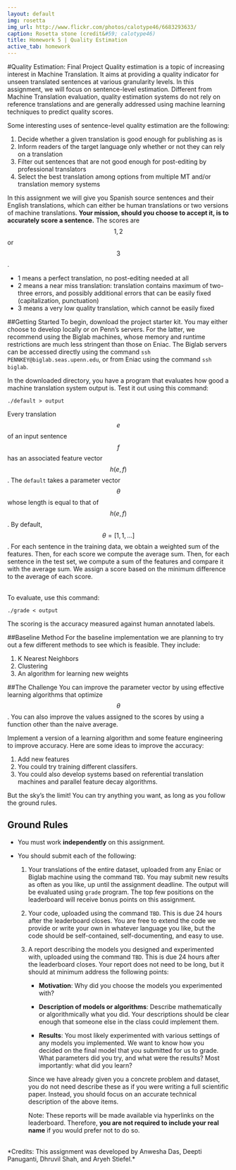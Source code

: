 ```yaml
---
layout: default
img: rosetta
img_url: http://www.flickr.com/photos/calotype46/6683293633/
caption: Rosetta stone (credit&#59; calotype46)
title: Homework 5 | Quality Estimation
active_tab: homework
---
```

#Quality Estimation: Final Project
Quality estimation is a topic of increasing interest in Machine Translation. It aims at providing a quality indicator for unseen translated sentences at various granularity levels. In this assignment, we will focus on sentence-level estimation. Different from Machine Translation evaluation, quality estimation systems do not rely on reference translations and are generally addressed using machine learning techniques to predict quality scores.

Some interesting uses of sentence-level quality estimation are the following:

1. Decide whether a given translation is good enough for publishing as is
2. Inform readers of the target language only whether or not they can rely on a translation
3. Filter out sentences that are not good enough for post-editing by professional translators
4. Select the best translation among options from multiple MT and/or translation memory systems

In this assignment we will give you Spanish source sentences and their English translations, which can either be human translations or two versions of machine translations. **Your mission, should you choose to accept it, is to accurately score a sentence.** The scores are $$1, 2$$ or $$3$$.

+ 1 means a perfect translation, no post-editing needed at all
+ 2 means a near miss translation: translation contains maximum of two-three errors, and possibly additional errors that can be easily fixed (capitalization, punctuation)
+ 3 means a very low quality translation, which cannot be easily fixed


##Getting Started
To begin, download the project starter kit. You may either choose to develop locally or on Penn’s servers. For the latter, we recommend using the Biglab machines, whose memory and runtime restrictions are much less stringent than those on Eniac. The Biglab servers can be accessed directly using the command `ssh PENNKEY@biglab.seas.upenn.edu`, or from Eniac using the command `ssh biglab`.

In the downloaded directory, you have a program that evaluates how good a machine translation system output is. Test it out using this command:

```
./default > output
```
Every translation $$e$$ of an input sentence $$f$$ has an associated feature vector $$h(e, f)$$. The `default` takes a parameter vector $$\theta$$ whose length is equal to that of $$h(e, f)$$. By default, $$\theta = [1, 1, \ldots]$$. For each sentence in the training data, we obtain a weighted sum of the features. Then, for each score we compute the average sum. Then, for each sentence in the test set, we compute a sum of the features and compare it with the average sum. We assign a score based on the minimum difference to the average of each score.

<br />
To evaluate, use this command:

```
./grade < output
```
The scoring is the accuracy measured against human annotated labels.

##Baseline Method
For the baseline implementation we are planning to try out a few different methods to see which is feasible. They include:

1. K Nearest Neighbors
2. Clustering
3. An algorithm for learning new weights 

##The Challenge
You can improve the parameter vector by using effective learning algorithms that optimize $$\theta$$. You can also improve the values assigned to the scores by using a function other than the naive average.

Implement a version of a learning algorithm and some feature engineering to improve accuracy.  Here are some ideas to improve the accuracy:

1. Add new features
2. You could try training different classifers.
3. You could also develop systems based on referential translation machines and parallel feature decay algorithms. 

But the sky’s the limit! You can try anything you want, as long as you follow the ground rules.

## Ground Rules

* You must work **independently** on this assignment.

* You should submit each of the following:

    1.  Your translations of the entire dataset, uploaded from any Eniac or Biglab machine
        using the command `TBD`.
        You may submit new results as often as you like, up until the assignment deadline.
        The output will be evaluated using `grade` program.
        The top few positions on the leaderboard will receive bonus points on this assignment.

    2.  Your code, uploaded using the command `TBD`. This is due 24 hours after the leaderboard closes. You are free to extend the code we provide or write your own in whatever language you like, but the code should be self-contained, self-documenting, and easy to use.
  
    3.  A report describing the models you designed and experimented with, uploaded
        using the command `TBD`. This is due 24 hours after the leaderboard closes. Your report does not need to be
        long, but it should at minimum address the following points:

        * **Motivation**: Why did you choose the models you experimented with?

        * **Description of models or algorithms**: Describe mathematically or algorithmically what you did. Your descriptions should be clear enough that someone else in the class could implement them.

        * **Results**: You most likely experimented with various settings of any models you implemented. We want to know how you decided on the final model that you submitted for us to grade. What parameters did you try, and what were the results? Most importantly: what did you learn?

        Since we have already given you a concrete problem and dataset, you do not
        need describe these as if you were writing a full scientific paper. Instead,
        you should focus on an accurate technical description of the above items.

        Note: These reports will be made available via hyperlinks on the leaderboard.
        Therefore, **you are not required to include your real name** if you would prefer not
        to do so.
  
<br />
*Credits: This assignment was developed by Anwesha Das, Deepti Panuganti, Dhruvil Shah, and Aryeh Stiefel.*